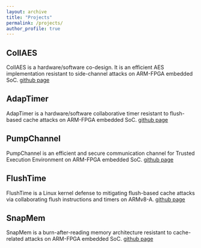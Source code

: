 ```yaml
---
layout: archive
title: "Projects"
permalink: /projects/
author_profile: true
---
```


## CollAES
CollAES is a hardware/software co-design. 
It is an efficient AES implementation resistant to side-channel attacks on ARM-FPGA embedded SoC.
[github page](https://github.com/gejingquan/CollAES)


## AdapTimer
AdapTimer is a hardware/software collaborative timer resistant to flush-based cache attacks on ARM-FPGA embedded SoC.
[github page](https://github.com/gejingquan/AdapTimer)


## PumpChannel
PumpChannel is an efficient and secure communication channel for Trusted Execution Environment on ARM-FPGA embedded SoC.
[github page](https://github.com/gejingquan/PumpChannel)



## FlushTime
FlushTime is a Linux kernel defense to mitigating flush-based cache attacks via collaborating flush instructions and timers on ARMv8-A.
[github page](https://github.com/gejingquan/FlushTime)


## SnapMem
SnapMem is a burn-after-reading memory architecture resistant to cache-related attacks on ARM-FPGA embedded SoC.
[github page](https://github.com/gejingquan/SnapMem)





